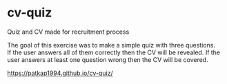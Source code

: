 # cv-quiz

Quiz and CV made for recruitment process

The goal of this exercise was to make a simple quiz with three questions.<br/>
If the user answers all of them correctly then the CV will be revealed.
If the user answers at least one question wrong then the CV will be covered.

https://patkap1994.github.io/cv-quiz/
